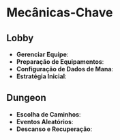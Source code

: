 # Mecânicas-Chave

## Lobby

- **Gerenciar Equipe**:
- **Preparação de Equipamentos**:
- **Configuração de Dados de Mana**:
- **Estratégia Inicial**:

## Dungeon

- **Escolha de Caminhos**:
- **Eventos Aleatórios**:
- **Descanso e Recuperação**:
